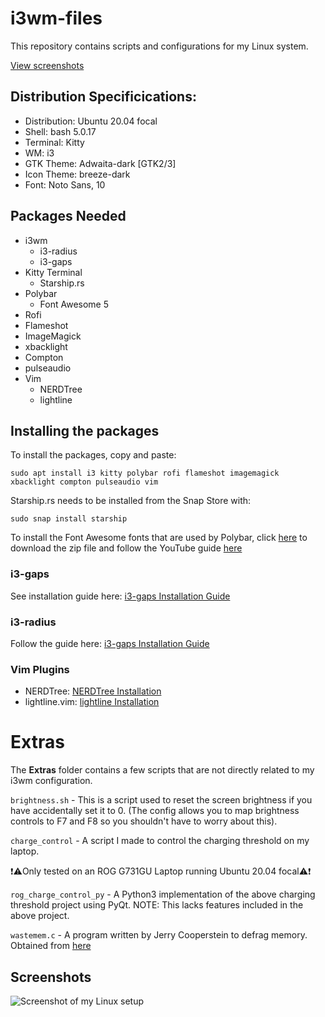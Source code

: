 # i3wm-files
This repository contains scripts and configurations for my Linux system.

[View screenshots](#real-cool-heading)

## Distribution Specificications:

* Distribution: Ubuntu 20.04 focal
* Shell: bash 5.0.17
* Terminal: Kitty
* WM: i3
* GTK Theme: Adwaita-dark [GTK2/3]
* Icon Theme: breeze-dark
* Font: Noto Sans, 10

## Packages Needed
* i3wm 
    * i3-radius 
    * i3-gaps
* Kitty Terminal
    * Starship.rs
* Polybar
    * Font Awesome 5 
* Rofi
* Flameshot
* ImageMagick
* xbacklight
* Compton
* pulseaudio
* Vim
    * NERDTree
    * lightline

## Installing the packages
To install the packages, copy and paste:

`sudo apt install i3 kitty polybar rofi flameshot imagemagick xbacklight compton pulseaudio vim`

Starship.rs needs to be installed from the Snap Store with:

`sudo snap install starship`

To install the Font Awesome fonts that are used by Polybar, click [here](https://use.fontawesome.com/releases/v5.6.3/fontawesome-free-5.6.3-desktop.zip) to download the zip file and follow the YouTube guide [here](https://youtu.be/ws8cu1dWJOo)

### i3-gaps
See installation guide here: [i3-gaps Installation Guide](https://gist.github.com/boreycutts/6417980039760d9d9dac0dd2148d4783)

### i3-radius
Follow the guide here: [i3-gaps Installation Guide](https://en.terminalroot.com.br/how-to-install-i3-gaps-with-rounded-corners/)

### Vim Plugins
* NERDTree:  [NERDTree Installation](https://github.com/preservim/nerdtree)
* lightline.vim:  [lightline Installation](https://github.com/itchyny/lightline.vim)

# Extras
The **Extras** folder contains a few scripts that are not directly related to my i3wm configuration.

`brightness.sh` - This is a script used to reset the screen brightness if you have accidentally set it to 0. (The config allows you to map brightness controls to F7 and F8 so you shouldn't have to worry about this).

`charge_control` - A script I made to control the charging threshold on my laptop. 

❗⚠️Only tested on an ROG G731GU Laptop running Ubuntu 20.04 focal⚠️❗

`rog_charge_control_py` - A Python3 implementation of the above charging threshold project using PyQt. NOTE: This lacks features included in the above project.

`wastemem.c` - A program written by Jerry Cooperstein to defrag memory. Obtained from [here](https://ecee.colorado.edu/~siewerts/extra/code/example_code_archive/a320_code/EXAMPLES/Cooperstein-Drivers/s_17/lab2_wastemem.c)

## Screenshots
![Screenshot of my Linux setup](https://i.imgur.com/7YtFlH2.jpg)
